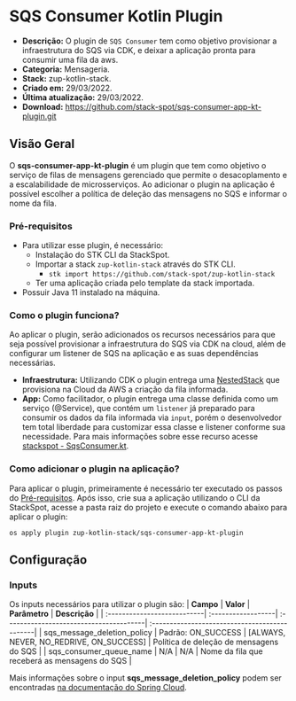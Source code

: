 # **SQS Consumer Kotlin Plugin** 

- **Descrição:** O plugin de `SQS Consumer` tem como objetivo provisionar a infraestrutura do SQS via CDK, e deixar a aplicação pronta para consumir uma fila da aws.
- **Categoria:** Mensageria. 
- **Stack:** zup-kotlin-stack.
- **Criado em:** 29/03/2022.
- **Última atualização:** 29/03/2022.
- **Download:** https://github.com/stack-spot/sqs-consumer-app-kt-plugin.git

## **Visão Geral**

O **sqs-consumer-app-kt-plugin** é um plugin que tem como objetivo o serviço de filas de mensagens gerenciado que permite o desacoplamento e a escalabilidade de microsserviços. Ao adicionar o plugin na aplicação é possível escolher a política de deleção das mensagens no SQS e informar o nome da fila.

### **Pré-requisitos**
- Para utilizar esse plugin, é necessário:
  -  Instalação do STK CLI da StackSpot.
  -  Importar a stack `zup-kotlin-stack` através do STK CLI.
     - `stk import https://github.com/stack-spot/zup-kotlin-stack`   
  - Ter uma aplicação criada pelo template da stack importada.
- Possuir Java 11 instalado na máquina.

### **Como o plugin funciona?** 

 Ao aplicar o plugin, serão adicionados os recursos necessários para que seja possível provisionar a infraestrutura do SQS via CDK na cloud, além de configurar um listener de SQS na aplicação e as suas dependências necessárias.
  - **Infraestrutura:** Utilizando CDK o plugin entrega uma [NestedStack](https://docs.aws.amazon.com/cdk/api/v2/docs/aws-cdk-lib.NestedStack.html) que provisiona na Cloud da AWS a criação da fila informada.
  - **App:** Como facilitador, o plugin entrega uma classe definida como um serviço (@Service), que contém um `listener` já preparado para consumir os dados da fila informada via `input`, porém o desenvolvedor tem total liberdade para customizar essa classe e listener conforme sua necessidade. Para mais informações sobre esse recurso acesse [stackspot - SqsConsumer.kt](https://github.com/stack-spot/sqs-consumer-app-kt-plugin/blob/main/templates/app/src/main/kotlin/group_id_folder/consumer/SqsConsumer.kt).

### **Como adicionar o plugin na aplicação?**

Para aplicar o plugin, primeiramente é necessário ter executado os passos do [Pré-requisitos](#Pré-requisitos). Após isso, crie sua a aplicação utilizando o CLI da StackSpot, acesse a pasta raiz do projeto e execute o comando abaixo para aplicar o plugin:
 
`os apply plugin zup-kotlin-stack/sqs-consumer-app-kt-plugin`


## **Configuração**

### **Inputs**

Os inputs necessários para utilizar o plugin são:
| **Campo**                   | **Valor**          | **Parâmetro**                           | **Descrição**                                 |
| :---------------------------| :------------------| :---------------------------------------| :---------------------------------------------|
| sqs_message_deletion_policy | Padrão: ON_SUCCESS | [ALWAYS, NEVER, NO_REDRIVE, ON_SUCCESS] | Política de deleção de mensagens do SQS       |
| sqs_consumer_queue_name     | N/A                | N/A                                     | Nome da fila que receberá as mensagens do SQS |

Mais informações sobre o input **sqs_message_deletion_policy** podem ser encontradas [na documentação do Spring Cloud](https://docs.awspring.io/spring-cloud-aws/docs/2.3.1-SNAPSHOT/apidocs/io/awspring/cloud/messaging/listener/SqsMessageDeletionPolicy.html).
